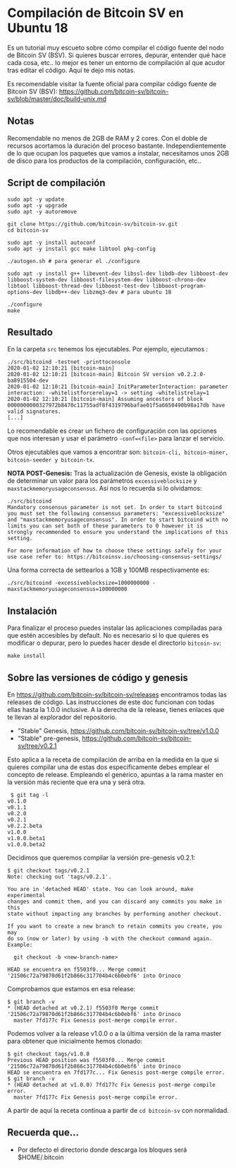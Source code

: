 # Compilación de Bitcoin SV en Ubuntu 18

Es un tutorial muy escueto sobre cómo compilar el código fuente del nodo de Bitcoin SV (BSV). Si quieres buscar errores, depurar, entender qué hace cada cosa, etc.. lo mejor es tener un entorno de compilación al que acudor tras editar el código. Aquí te dejo mis notas.

Es recomendable visitar la fuente oficial para compilar código fuente de Bitcoin SV (BSV): https://github.com/bitcoin-sv/bitcoin-sv/blob/master/doc/build-unix.md

## Notas

Recomendable no menos de 2GB de RAM y 2 cores. Con el doble de recursos acortamos la duración del proceso bastante. Independientemente de lo que ocupan los paquetes que vamos a instalar, necesitamos unos 2GB de disco para los productos de la compilación, configuración, etc..


## Script de compilación 


```
sudo apt -y update
sudo apt -y upgrade
sudo apt -y autoremove

git clone https://github.com/bitcoin-sv/bitcoin-sv.git
cd bitcoin-sv

sudo apt -y install autoconf
sudo apt -y install gcc make libtool pkg-config

./autogen.sh # para generar el ./configure

sudo apt -y install g++ libevent-dev libssl-dev libdb-dev libboost-dev libboost-system-dev libboost-filesystem-dev libboost-chrono-dev libtool libboost-thread-dev libboost-test-dev libboost-program-options-dev libdb++-dev libzmq3-dev # para ubuntu 18

./configure
make
```


## Resultado
En la carpeta ```src``` tenemos los ejecutables. Por ejemplo, ejecutamos :


```
./src/bitcoind -testnet -printtoconsole
2020-01-02 12:10:21 [bitcoin-main] 
2020-01-02 12:10:21 [bitcoin-main] Bitcoin SV version v0.2.2.0-ba8915504-dev
2020-01-02 12:10:21 [bitcoin-main] InitParameterInteraction: parameter interaction: -whitelistforcerelay=1 -> setting -whitelistrelay=1
2020-01-02 12:10:21 [bitcoin-main] Assuming ancestors of block 0000000000327972b8470c11755adf8f4319796bafae01f5a6650490b98a17db have valid signatures.
[...]
```

Lo recomendable es crear un fichero de configuración con las opciones que nos interesan y usar el parámetro ```-conf=<file>``` para lanzar el servicio.

Otros ejecutables que vamos a encontrar son: ```bitcoin-cli, bitcoin-miner, bitcoin-seeder y bitcoin-tx```.

**NOTA POST-Genesis:**
Tras la actualización de Genesis, existe la obligación de determinar un valor para los parámetros ```excessiveblocksize``` y ```maxstackmemoryusageconsensus```. Así nos lo recuerda si lo olvidamos:

```
./src/bitcoind 
Mandatory consensus parameter is not set. In order to start bitcoind you must set the following consensus parameters: "excessiveblocksize" and "maxstackmemoryusageconsensus". In order to start bitcoind with no limits you can set both of these parameters to 0 however it is strongly recommended to ensure you understand the implications of this setting.

For more information of how to choose these settings safely for your use case refer to: https://bitcoinsv.io/choosing-consensus-settings/
```

Una forma correcta de settearlos a 1GB y 100MB respectivamente es:
```
./src/bitcoind -excessiveblocksize=1000000000 -maxstackmemoryusageconsensus=100000000
```


## Instalación 
Para finalizar el proceso puedes instalar las aplicaciones compiladas para que estén accesibles by default. No es necesario si lo que quieres es modificar o depurar, pero lo puedes hacer desde el directorio ```bitcoin-sv```:

 ```
 make install
 ```
 
 ## Sobre las versiones de código y genesis
 
 En https://github.com/bitcoin-sv/bitcoin-sv/releases encontramos todas las releases de código. Las instrucciones de este doc funcionan con todas ellas hasta la 1.0.0 inclusive. A la derecha de la release, tienes enlaces que te llevan al explorador del repositorio.
 
  + "Stable" Genesis, https://github.com/bitcoin-sv/bitcoin-sv/tree/v1.0.0
  + "Stable" pre-genesis, https://github.com/bitcoin-sv/bitcoin-sv/tree/v0.2.1
 
 Esto aplica a la receta de compilación de arriba en la medida en la que si quieres compilar una de estas dos especificamente debes emplear el concepto de release. Empleando el genérico, apuntas a la rama master en la versión más reciente que era una y será otra.
 
```
 $ git tag -l  
v0.1.0
v0.1.1
v0.2.0
v0.2.1
v0.2.2.beta
v1.0.0
v1.0.0.beta1
v1.0.0.beta2
```

Decidimos que queremos compilar la versión pre-genesis v0.2.1:

```
$ git checkout tags/v0.2.1
Note: checking out 'tags/v0.2.1'.

You are in 'detached HEAD' state. You can look around, make experimental
changes and commit them, and you can discard any commits you make in this
state without impacting any branches by performing another checkout.

If you want to create a new branch to retain commits you create, you may
do so (now or later) by using -b with the checkout command again. Example:

  git checkout -b <new-branch-name>

HEAD se encuentra en f5503f0... Merge commit '21506c72a79870d61f2b866c317704b4c6b0ebf6' into Orinoco
```

Comprobamos que estamos en esa release:

```
$ git branch -v
* (HEAD detached at v0.2.1) f5503f0 Merge commit '21506c72a79870d61f2b866c317704b4c6b0ebf6' into Orinoco
  master 7fd177c Fix Genesis post-merge compile error.
```

Podemos volver a la release v1.0.0 o a la última versión de la rama master para obtener que inicialmente hemos clonado:

```
$ git checkout tags/v1.0.0
Previous HEAD position was f5503f0... Merge commit '21506c72a79870d61f2b866c317704b4c6b0ebf6' into Orinoco
HEAD se encuentra en 7fd177c... Fix Genesis post-merge compile error.
$ git branch -v
* (HEAD detached at v1.0.0) 7fd177c Fix Genesis post-merge compile error.
  master 7fd177c Fix Genesis post-merge compile error.
 ``` 

A partir de aquí la receta continua a partir de ```cd bitcoin-sv``` con normalidad.
 
 
 ## Recuerda que...
 
+ Por defecto el directorio donde descarga los bloques será $HOME/.bitcoin



